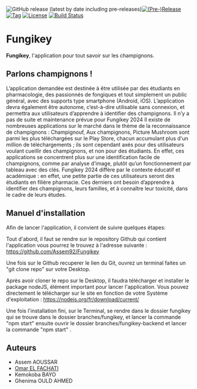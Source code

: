 <img alt="GitHub release (latest by date including pre-releases)" src="https://img.shields.io/github/v/release/Assem92/Fungikey?include_prereleases">[![(Pre-)Release](https://img.shields.io/github/release/Assem92/Fungikey/all.svg?label=(pre-)release&style=flat-square)](build.gradle)
[![Tag](https://img.shields.io/github/tag/Assem92/Fungikey.svg?label=tag&style=flat-square)](build.gradle)
[![License](https://img.shields.io/github/license/pascalpoizat/template-java-project.svg?style=flat-square)](LICENSE)
[![Build Status](https://app.travis-ci.com/Assem92/Fungikey.svg?branch=master)](https://app.travis-ci.com/Assem92/Fungikey)



# Fungikey

**Fungikey**, l'application pour tout savoir sur les champignons. 

## Parlons champignons !

L’application demandée est destinée à être utilisée par des étudiants en pharmacologie, des passionnés de fongiques et tout simplement un public général, avec des supports type smartphone (Android, iOS). L’application devra également être autonome, c’est-à-dire utilisable sans connexion, et permettra aux utilisateurs d’apprendre à identifier des champignons. 
Il n’y a pas de suite et maintenance prévue pour Fungikey 2024
Il existe de nombreuses applications sur le marché dans le thème de la reconnaissance de champignons : Champignouf, Aux champignons, Picture Mushroom sont parmi les plus téléchargées sur le Play Store, chacun accumulant plus d'un million de téléchargements ; ils sont cependant axés pour des utilisateurs voulant cueillir des champignons, et non pour des étudiants. En effet, ces applications se concentrent plus sur une identification facile de champignons, comme par analyse d’image, plutôt qu’un fonctionnement par tableau avec des clés. Fungikey 2024 diffère par le contexte éducatif et académique : en effet, une petite partie de ces utilisateurs seront des étudiants en filière pharmacie. Ces derniers ont besoin d’apprendre à identifier des champignons, leurs familles, et à connaître leur toxicité, dans le cadre de leurs études.


## Manuel d'installation 

Afin de lancer l'application, il convient de suivre quelques étapes: 

Tout d'abord, il faut se rendre sur le repository Github qui contient l'application vous pourrez le trouvez à l'adresse suivante : 
    https://github.com/Assem92/Fungikey

Une fois sur le Github recuperer le lien du Git, ouvrez un terminal faites un "git clone repo" sur votre Desktop.  

Après avoir cloner le repo sur le Desktop, il faudra télécharger et installer le package nodeJS, élément important pour lancer l'application. Vous pouvez directement le télécharger sur le site en fonction de votre Système d'exploitation : https://nodejs.org/fr/download/current/

Une fois l'installation fini, sur le Terminal, se rendre dans le dossier fungikey qui se trouve dans le dossier branches/fungikey, et lancer la commande "npm start" ensuite ouvrir le dossier branches/fungikey-backend et lancer la commande "npm start" .




## Auteurs

* Assem AOUSSAR 
* [Omar EL FACHATI](https://github.com/ofachati)
* Kemokoba BAYO
* Ghenima OULD AHMED 
 

